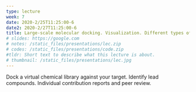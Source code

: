 ```yaml
---
type: lecture
week: 7
date: 2020-2/25T11:25:00-6
date2: 2020-2/27T11:25:00-6
title: Large-scale molecular docking. Visualization. Different types of contacts.
# slides: https://google.com
# notes: /static_files/presentations/lec.zip
# codes: /static_files/presentations/code.zip
#tldr: Short text to describe what this lecture is about.
# thumbnail: /static_files/presentations/lec.jpg
---
```

Dock a virtual chemical library against your target. Identify lead compounds. Individual contribution reports and peer review.
